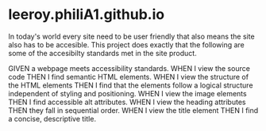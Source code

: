 # leeroy.philiA1.github.io

In today's world every site need to be user friendly that also means the site also has to be accesible. This project does exactly that the following are some of the accesibilty standards met in the site product.

GIVEN a webpage meets accessibility standards. WHEN I view the source code THEN I find semantic HTML elements. WHEN I view the structure of the HTML elements THEN I find that the elements follow a logical structure independent of styling and positioning. WHEN I view the image elements THEN I find accessible alt attributes. WHEN I view the heading attributes THEN they fall in sequential order. WHEN I view the title element THEN I find a concise, descriptive title.
